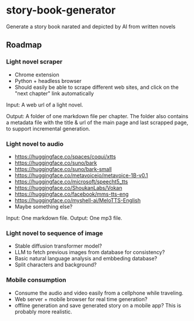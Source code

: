 # story-book-generator
Generate a story book narated and depicted by AI from written novels

## Roadmap

### Light novel scraper

- Chrome extension
- Python + headless browser
- Should easily be able to scrape different web sites, and click on the "next chapter" link automatically

Input: A web url of a light novel.

Output: A folder of one markdown file per chapter. The folder also contains a metadata file with the title & url of the main page and last scrapped page, to support incremental generation.

### Light novel to audio

- https://huggingface.co/spaces/coqui/xtts
- https://huggingface.co/suno/bark
- https://huggingface.co/suno/bark-small
- https://huggingface.co/metavoiceio/metavoice-1B-v0.1
- https://huggingface.co/microsoft/speecht5_tts
- https://huggingface.co/ShoukanLabs/Vokan
- https://huggingface.co/facebook/mms-tts-eng
- https://huggingface.co/myshell-ai/MeloTTS-English
- Maybe something else?

Input: One markdown file.
Output: One mp3 file.

### Light novel to sequence of image

- Stable diffusion transformer model?
- LLM to fetch previous images from database for consistency?
- Basic natural language analysis and embbeding database?
- Split characters and background?

### Mobile consumption

- Consume the audio and video easily from a cellphone while traveling.
- Web server + mobile browser for real time generation?
- offline generation and save generated story on a mobile app? This is probably more realistic.
